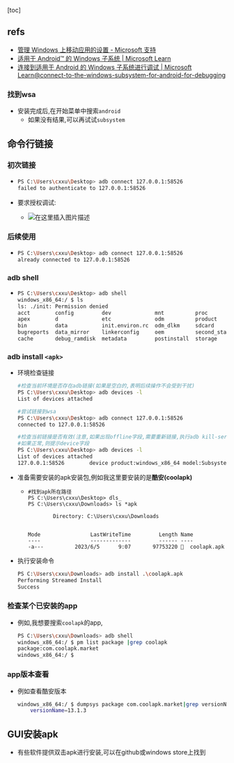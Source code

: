 [toc]

## refs

- [管理 Windows 上移动应用的设置 - Microsoft 支持](https://support.microsoft.com/zh-cn/windows/管理-windows-上移动应用的设置-000f97e8-8c20-490e-9ef4-cd90d903f847)
- [适用于 Android™️ 的 Windows 子系统 | Microsoft Learn](https://learn.microsoft.com/zh-cn/windows/android/wsa/#test-and-debug)
- [连接到适用于 Android 的 Windows 子系统进行调试 | Microsoft Learn@connect-to-the-windows-subsystem-for-android-for-debugging](https://learn.microsoft.com/zh-cn/windows/android/wsa/#connect-to-the-windows-subsystem-for-android-for-debugging)

### 找到wsa

- 安装完成后,在开始菜单中搜索`android`
  - 如果没有结果,可以再试试`subsystem`

## 命令行链接

### 初次链接

- ```bash
  PS C:\Users\cxxu\Desktop> adb connect 127.0.0.1:58526
  failed to authenticate to 127.0.0.1:58526
  ```

- 要求授权调试:

  - ![在这里插入图片描述](https://img-blog.csdnimg.cn/7835db52b8ba4e82b304f27ac30248b5.png)

### 后续使用

- ```bash
  PS C:\Users\cxxu\Desktop> adb connect 127.0.0.1:58526
  already connected to 127.0.0.1:58526
  ```

### adb shell

- ```bash
  PS C:\Users\cxxu\Desktop> adb shell
  windows_x86_64:/ $ ls
  ls: ./init: Permission denied
  acct        config         dev              mnt          proc                    sys          vendor_dlkm
  apex        d              etc              odm          product                 system
  bin         data           init.environ.rc  odm_dlkm     sdcard                  system_dlkm
  bugreports  data_mirror    linkerconfig     oem          second_stage_resources  system_ext
  cache       debug_ramdisk  metadata         postinstall  storage                 vendor
  ```

### adb install `<apk>`

- 环境检查链接

  ```bash
  #检查当前环境是否存在adb链接(如果是空白的,表明后续操作不会受到干扰)
  PS C:\Users\cxxu\Desktop> adb devices -l
  List of devices attached
  
  #尝试链接到wsa
  PS C:\Users\cxxu\Desktop> adb connect 127.0.0.1:58526
  connected to 127.0.0.1:58526
  
  #检查当前链接是否有效(注意,如果出现offline字段,需要重新链接,执行adb kill-server来重新操作)
  #如果正常,则提示device字段
  PS C:\Users\cxxu\Desktop> adb devices -l
  List of devices attached
  127.0.0.1:58526        device product:windows_x86_64 model:Subsystem_for_Android_TM_ device:windows_x86_64 transport_id:1
  ```

- 准备需要安装的apk安装包,例如我这里要安装的是**酷安(coolapk)**

  - ```
    #找到apk所在路径
    PS C:\Users\cxxu\Desktop> dls_
    PS C:\Users\cxxu\Downloads> ls *apk
    
            Directory: C:\Users\cxxu\Downloads
    
    
    Mode                LastWriteTime         Length Name
    ----                -------------         ------ ----
    -a---          2023/6/5      9:07       97753220   coolapk.apk
    ```

    

- 执行安装命令

  ```bash
  PS C:\Users\cxxu\Downloads> adb install .\coolapk.apk
  Performing Streamed Install
  Success
  ```

### 检查某个已安装的app

- 例如,我想要搜索`coolapk`的app,

  ```bash
  PS C:\Users\cxxu\Downloads> adb shell
  windows_x86_64:/ $ pm list package |grep coolapk
  package:com.coolapk.market
  windows_x86_64:/ $
  ```

### app版本查看

- 例如查看酷安版本

  ```bash
  windows_x86_64:/ $ dumpsys package com.coolapk.market|grep versionName -i
      versionName=13.1.3
  ```

  

## GUI安装apk

- 有些软件提供双击apk进行安装,可以在github或windows store上找到

